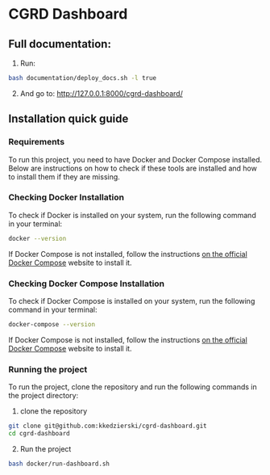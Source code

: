 # CGRD Dashboard

## Full documentation:
1. Run:
```sh
bash documentation/deploy_docs.sh -l true
```
2. And go to: http://127.0.0.1:8000/cgrd-dashboard/

## Installation quick guide

### Requirements

To run this project, you need to have Docker and Docker Compose installed. Below are instructions on how to check if these tools are installed and how to install them if they are missing.

### Checking Docker Installation

To check if Docker is installed on your system, run the following command in your terminal:

```sh
docker --version
```

If Docker Compose is not installed, follow the instructions [on the official Docker Compose](https://docs.docker.com/get-docker/) website to install it.

### Checking Docker Compose Installation

To check if Docker Compose is installed on your system, run the following command in your terminal:

```sh
docker-compose --version
```

If Docker Compose is not installed, follow the instructions [on the official Docker Compose](https://docs.docker.com/compose/install/) website to install it.

### Running the project

To run the project, clone the repository and run the following commands in the project directory:

1. clone the repository

```sh
git clone git@github.com:kkedzierski/cgrd-dashboard.git
cd cgrd-dashboard
```

2. Run the project

```sh
bash docker/run-dashboard.sh
```